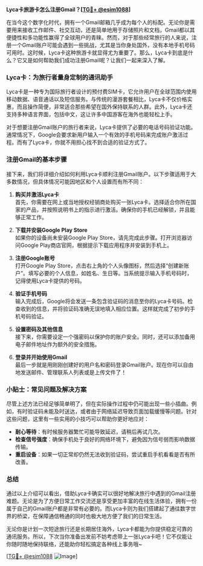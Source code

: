 **Lyca卡旅游卡怎么注册Gmail？[[TG💪+ @esim1088](https://t.me/s/esim1088)]**

在当今这个数字化时代，拥有一个Gmail邮箱几乎成为每个人的标配。无论你是需要用来接收工作邮件、社交互动，还是简单地用于存储照片和文档，Gmail都以其便捷性和多功能性赢得了全球用户的青睐。然而，对于那些经常旅行的人来说，注册一个Gmail账户可能会遇到一些挑战，尤其是当你身处国外，没有本地手机号码可用时。这时候，Lyca卡这种旅游卡就显得尤为重要了。那么，Lyca卡到底是什么？它又是如何帮助我们成功注册Gmail呢？让我们一起来深入了解。

### Lyca卡：为旅行者量身定制的通讯助手

Lyca卡是一种专为国际旅行者设计的预付费SIM卡，它允许用户在全球范围内使用移动数据、语音通话以及短信服务。与传统的漫游套餐相比，Lyca卡不仅价格实惠，而且操作简便，非常适合那些希望在国外保持联系的人群。此外，Lyca卡还支持多种语言界面，包括中文，这让许多中国游客在海外也能轻松上手。

对于想要注册Gmail账户的旅行者来说，Lyca卡提供了必要的电话号码验证功能。通常情况下，Google会要求新用户输入一个有效的手机号码来完成账户激活过程。而有了Lyca卡，你就不用担心找不到合适的验证方式了。

### 注册Gmail的基本步骤

接下来，我们将详细介绍如何利用Lyca卡顺利注册Gmail账户。以下步骤适用于大多数情况，但具体情况可能因地区和个人设置而有所不同：

1. **购买并激活Lyca卡**  
   首先，你需要在网上或当地授权经销商处购买一张Lyca卡。选择适合你所在国家的产品，并按照说明书上的指示进行激活。确保你的手机已经解锁，并且能够正常工作。

2. **下载并安装Google Play Store**  
   如果你的设备尚未安装Google Play Store，请先完成此步骤。打开浏览器访问Google Play商店官网，根据提示下载应用程序并安装到手机上。

3. **注册Google账号**  
   打开Google Play Store，点击右上角的个人头像图标，然后选择“创建新账户”。填写必要的个人信息，如姓名、生日等。当系统提示输入手机号码时，记得使用Lyca卡提供的号码。

4. **验证手机号码**  
   输入完成后，Google将会发送一条包含验证码的消息至你的Lyca卡号码。检查收到的信息，并将验证码准确无误地填入相应位置。这样就完成了初步的手机号码验证。

5. **设置密码及其他信息**  
   接下来，你需要设定一个强密码以保护你的账户安全。同时，还可以添加备用电子邮件地址作为额外的安全措施。

6. **登录并开始使用Gmail**  
   最后一步就是用刚刚创建好的用户名和密码登录Gmail账户。现在你可以自由地发送邮件、管理联系人列表或是上传文件了！

### 小贴士：常见问题及解决方案

尽管上述方法已经足够简单明了，但在实际操作过程中仍可能出现一些小插曲。例如，有时验证码未能及时送达，或者由于网络延迟导致页面加载缓慢等问题。针对这些问题，这里有一些实用的小技巧可以帮助你更好地应对：

- **耐心等待**：有时候服务器繁忙可能导致延迟，请稍后再试几次。
- **检查信号强度**：确保手机处于良好的网络环境下，避免因为信号弱而影响数据传输。
- **重启设备**：如果一切正常却仍然无法收到验证码，尝试重启手机看看是否有所改善。

### 总结

通过以上介绍可以看出，借助Lyca卡确实可以很好地解决旅行中遇到的Gmail注册难题。无论是为了方便日常工作交流还是享受更加丰富的在线生活体验，拥有一份属于自己的Gmail账户都是非常有必要的。而Lyca卡则为我们搭建起了通往数字世界的桥梁，在保障通信畅通的同时也极大地方便了我们的日常生活。

无论你是计划一次短途旅行还是长期居住海外，Lyca卡都能为你提供稳定可靠的通讯服务。所以，下次当你准备出发前不妨考虑带上一张Lyca卡吧！它不仅能让你随时随地保持联络，还能助你轻松搞定各种线上事务哦~

[[TG💪+ @esim1088](https://t.me/s/esim1088) ![Image](https://i.postimg.cc/4NQfJmqS/Snipaste-2025-05-13-00-14-12.png)]